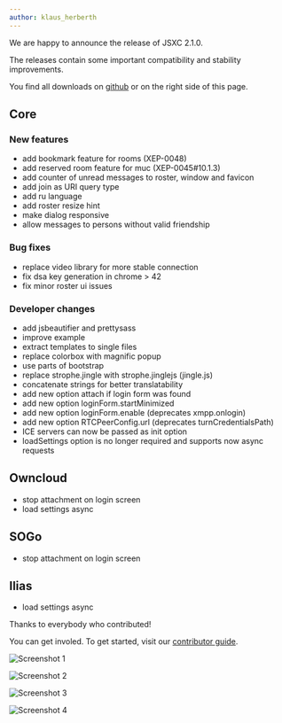 ```yaml
---
author: klaus_herberth
---
```


We are happy to announce the release of JSXC 2.1.0.

The releases contain some important compatibility and stability improvements.

You find all downloads on [github](https://github.com/jsxc/) or on the right side of this page.

## Core

### New features

- add bookmark feature for rooms (XEP-0048)
- add reserved room feature for muc (XEP-0045#10.1.3)
- add counter of unread messages to roster, window and favicon
- add join as URI query type
- add ru language
- add roster resize hint
- make dialog responsive
- allow messages to persons without valid friendship

### Bug fixes

- replace video library for more stable connection
- fix dsa key generation in chrome > 42
- fix minor roster ui issues


### Developer changes

- add jsbeautifier and prettysass
- improve example
- extract templates to single files
- replace colorbox with magnific popup
- use parts of bootstrap
- replace strophe.jingle with strophe.jinglejs (jingle.js)
- concatenate strings for better translatability
- add new option attach if login form was found
- add new option loginForm.startMinimized
- add new option loginForm.enable (deprecates xmpp.onlogin)
- add new option RTCPeerConfig.url (deprecates turnCredentialsPath)
- ICE servers can now be passed as init option
- loadSettings option is no longer required and supports now async requests


## Owncloud

- stop attachment on login screen
- load settings async


## SOGo

- stop attachment on login screen

## Ilias

- load settings async


Thanks to everybody who contributed!

You can get involed. To get started, visit our [contributor guide](https://github.com/jsxc/jsxc/wiki/Contributor-Guide).


![Screenshot 1]({{site.url}}/assets/v2.1.0-screenshot-roster.png)

![Screenshot 2]({{site.url}}/assets/v2.1.0-screenshot-favicon.png)

![Screenshot 3]({{site.url}}/assets/v2.1.0-screenshot-example.png)

![Screenshot 4]({{site.url}}/assets/v2.1.0-screenshot-bookmark-dialog.png)
